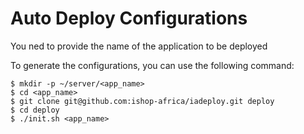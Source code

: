 # Auto Deploy Configurations
You ned to provide the name of the application to be deployed 

To generate the configurations, you can use the following command:

```
$ mkdir -p ~/server/<app_name>
$ cd <app_name>
$ git clone git@github.com:ishop-africa/iadeploy.git deploy
$ cd deploy
$ ./init.sh <app_name>
```